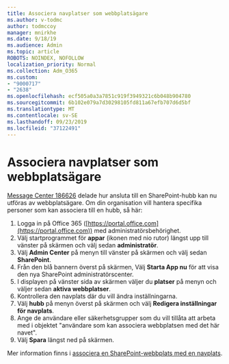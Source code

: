 ```yaml
---
title: Associera navplatser som webbplatsägare
ms.author: v-todmc
author: todmccoy
manager: mnirkhe
ms.date: 9/18/19
ms.audience: Admin
ms.topic: article
ROBOTS: NOINDEX, NOFOLLOW
localization_priority: Normal
ms.collection: Adm_O365
ms.custom:
- "9000717"
- "2638"
ms.openlocfilehash: ecf505a0a3a7851c919f3949321c6b048b904780
ms.sourcegitcommit: 6b102e079a7d30298105fd811a67efb707d6d5bf
ms.translationtype: MT
ms.contentlocale: sv-SE
ms.lasthandoff: 09/23/2019
ms.locfileid: "37122491"
---
```

# <a name="associate-hub-sites-as-site-owner"></a>Associera navplatser som webbplatsägare

[Message Center 186626](https://admin.microsoft.com/Adminportal/Home?source=applauncher#/MessageCenter?id=MC186626) delade hur ansluta till en SharePoint-hubb kan nu utföras av webbplatsägare. Om din organisation vill hantera specifika personer som kan associera till en hubb, så här: 

1. Logga in på Office 365 ([https://portal.office.com](https://portal.office.com)) med administratörsbehörighet.
2. Välj startprogrammet för **appar** (ikonen med nio rutor) längst upp till vänster på skärmen och välj sedan **administratör**.
3. Välj **Admin Center** på menyn till vänster på skärmen och välj sedan **SharePoint**.
4. Från den blå bannern överst på skärmen, Välj **Starta App nu** för att visa den nya SharePoint administratörscenter.
5. I displayen på vänster sida av skärmen väljer du **platser** på menyn och väljer sedan **aktiva webbplatser**.
6. Kontrollera den navplats där du vill ändra inställningarna.
7. Välj **hubb** på menyn överst på skärmen och välj **Redigera inställningar för navplats**.
8. Ange de användare eller säkerhetsgrupper som du vill tillåta att arbeta med i objektet "användare som kan associera webbplatsen med det här navet".
9. Välj **Spara** längst ned på skärmen.

Mer information finns i [associera en SharePoint-webbplats med en navplats](https://support.office.com/article/associate-a-sharepoint-site-with-a-hub-site-ae0009fd-af04-4d3d-917d-88edb43efc05). 